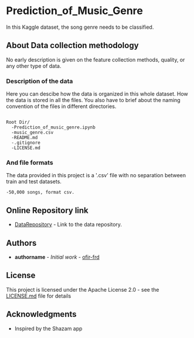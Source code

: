 # Prediction_of_Music_Genre

In this Kaggle dataset, the song genre needs to be classified.


## About Data collection methodology

No early description is given on the feature collection methods, quality, or any other type of data.

### Description of the data

Here you can descibe how the data is organized in this whole dataset. How the data is stored in all the files. You also have to brief about the naming convention of the files in different directories. 

```

Root Dir/
  -Prediction_of_music_genre.ipynb
  -music_genre.csv
  -README.md
  -.gitignore
  -LICENSE.md

```

### And file formats

The data provided in this project is a '.csv' file with no separation between train and test datasets.
```
-50,000 songs, format csv.
```

## Online Repository link

* [DataRepository](https://www.kaggle.com/vicsuperman/prediction-of-music-genre) - Link to the data repository.

## Authors

* **authorname** - *Initial work* - [ofir-frd](https://github.com/ofir-frd)


## License

This project is licensed under the Apache License 2.0 - see the [LICENSE.md](LICENSE.md) file for details

## Acknowledgments

* Inspired by the Shazam app


